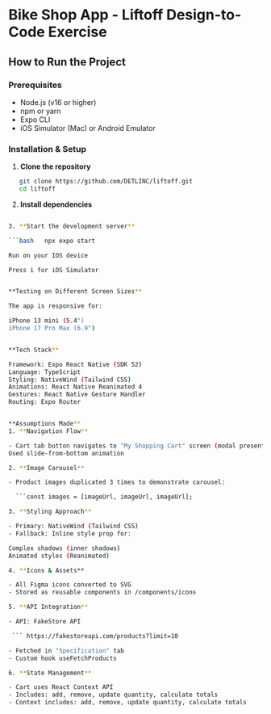 # Bike Shop App - Liftoff Design-to-Code Exercise

## How to Run the Project

### Prerequisites
- Node.js (v16 or higher)
- npm or yarn
- Expo CLI
- iOS Simulator (Mac) or Android Emulator

### Installation & Setup

1. **Clone the repository**
```bash
   git clone https://github.com/DETLINC/liftoff.git
   cd liftoff
```

2. **Install dependencies**

```bash   npm install

3. **Start the development server**

```bash   npx expo start

Run on your IOS device

Press i for iOS Simulator


**Testing on Different Screen Sizes**

The app is responsive for:

iPhone 13 mini (5.4")
iPhone 17 Pro Max (6.9")


**Tech Stack**

Framework: Expo React Native (SDK 52)
Language: TypeScript
Styling: NativeWind (Tailwind CSS)
Animations: React Native Reanimated 4
Gestures: React Native Gesture Handler
Routing: Expo Router


**Assumptions Made**
1. **Navigation Flow**

- Cart tab button navigates to "My Shopping Cart" screen (modal presentation)
Used slide-from-bottom animation

2. **Image Carousel**

- Product images duplicated 3 times to demonstrate carousel:

  ```const images = [imageUrl, imageUrl, imageUrl];

3. **Styling Approach**

- Primary: NativeWind (Tailwind CSS)
- Fallback: Inline style prop for:

Complex shadows (inner shadows)
Animated styles (Reanimated)

4. **Icons & Assets**

- All Figma icons converted to SVG
- Stored as reusable components in /components/icons

5. **API Integration**

- API: FakeStore API

 ``` https://fakestoreapi.com/products?limit=10

- Fetched in "Specification" tab
- Custom hook useFetchProducts

6. **State Management**

- Cart uses React Context API
- Includes: add, remove, update quantity, calculate totals
- Context includes: add, remove, update quantity, calculate totals


